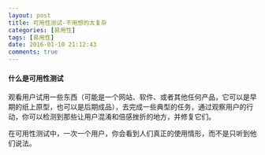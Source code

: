 ```yaml
---
layout: post
title: 可用性测试-不用想的太复杂
categories: [易用性]
tags: [易用性]
date: 2016-01-10 21:12:43
comments: true
---
```


#### 什么是可用性测试

观看用户试用一些东西（可能是一个网站、软件、或者其他任何产品，它可以是早期的纸上原型，也可以是后期成品），去完成一些典型的任务，通过观察用户的行动，你可以检测到那些让用户混淆和倍感挫折的地方，并修复它们。

在可用性测试中，一次一个用户，你会看到人们真正的使用情形，而不是只听到他们说法。


